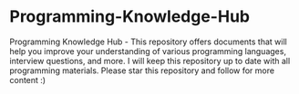 # Programming-Knowledge-Hub
Programming Knowledge Hub - This repository offers documents that will help you improve your understanding of various programming languages, interview questions, and more.   I will keep this repository up to date with all programming materials.  Please star this repository and follow for more content :)
